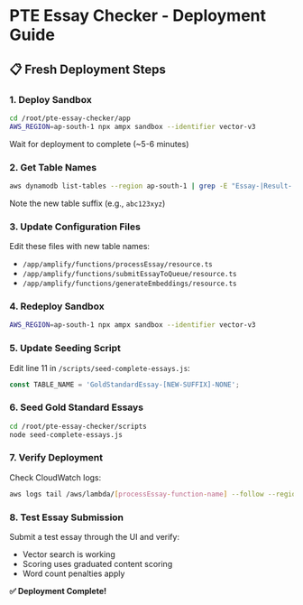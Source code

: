# PTE Essay Checker - Deployment Guide

## 📋 Fresh Deployment Steps

### 1. **Deploy Sandbox**
```bash
cd /root/pte-essay-checker/app
AWS_REGION=ap-south-1 npx ampx sandbox --identifier vector-v3
```
Wait for deployment to complete (~5-6 minutes)

### 2. **Get Table Names**
```bash
aws dynamodb list-tables --region ap-south-1 | grep -E "Essay-|Result-|User-|GoldStandard" | grep -v old
```
Note the new table suffix (e.g., `abc123xyz`)

### 3. **Update Configuration Files**
Edit these files with new table names:
- `/app/amplify/functions/processEssay/resource.ts`
- `/app/amplify/functions/submitEssayToQueue/resource.ts`
- `/app/amplify/functions/generateEmbeddings/resource.ts`

### 4. **Redeploy Sandbox**
```bash
AWS_REGION=ap-south-1 npx ampx sandbox --identifier vector-v3
```

### 5. **Update Seeding Script**
Edit line 11 in `/scripts/seed-complete-essays.js`:
```javascript
const TABLE_NAME = 'GoldStandardEssay-[NEW-SUFFIX]-NONE';
```

### 6. **Seed Gold Standard Essays**
```bash
cd /root/pte-essay-checker/scripts
node seed-complete-essays.js
```

### 7. **Verify Deployment**
Check CloudWatch logs:
```bash
aws logs tail /aws/lambda/[processEssay-function-name] --follow --region ap-south-1
```

### 8. **Test Essay Submission**
Submit a test essay through the UI and verify:
- Vector search is working
- Scoring uses graduated content scoring
- Word count penalties apply

**✅ Deployment Complete!**